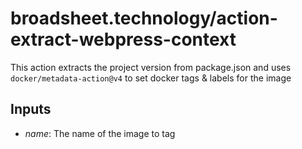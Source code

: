 # broadsheet.technology/action-extract-webpress-context

This action extracts the project version from package.json and uses `docker/metadata-action@v4` to set docker tags & labels for the image

## Inputs

- _name_: The name of the image to tag
